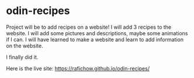 # odin-recipes
Project will be to add recipes on a website!
I will add 3 recipes to the website.
I will add some pictures and descriptions, maybe some animations if I can.
I will have learned to make a website and learn to add information on the website. 

I finally did it.

Here is the live site: https://rafichow.github.io/odin-recipes/